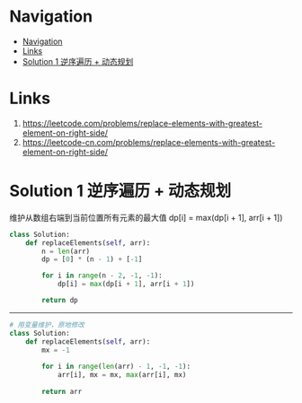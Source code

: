 # Navigation
- [Navigation](#navigation)
- [Links](#links)
- [Solution 1 逆序遍历 + 动态规划](#solution-1-%e9%80%86%e5%ba%8f%e9%81%8d%e5%8e%86--%e5%8a%a8%e6%80%81%e8%a7%84%e5%88%92)

# Links
1. https://leetcode.com/problems/replace-elements-with-greatest-element-on-right-side/
2. https://leetcode-cn.com/problems/replace-elements-with-greatest-element-on-right-side/


# Solution 1 逆序遍历 + 动态规划
维护从数组右端到当前位置所有元素的最大值
dp[i] = max(dp[i + 1], arr[i + 1]) 
```python
class Solution:
    def replaceElements(self, arr):
        n = len(arr)
        dp = [0] * (n - 1) + [-1]

        for i in range(n - 2, -1, -1):
            dp[i] = max(dp[i + 1], arr[i + 1])

        return dp
```
---
```python
# 用变量维护，原地修改
class Solution:
    def replaceElements(self, arr):
        mx = -1
        
        for i in range(len(arr) - 1, -1, -1):
            arr[i], mx = mx, max(arr[i], mx)
        
        return arr
```